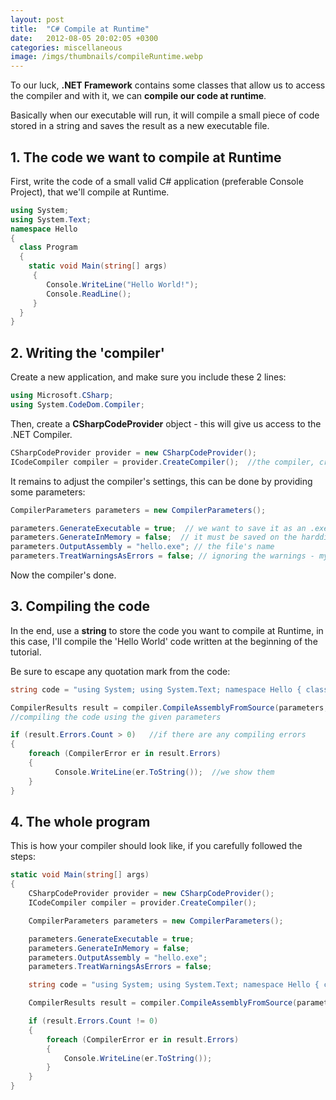 ```yaml
---
layout: post
title:  "C# Compile at Runtime"
date:   2012-08-05 20:02:05 +0300
categories: miscellaneous
image: /imgs/thumbnails/compileRuntime.webp
---
```


To our luck, **.NET Framework** contains some classes that allow us to access the compiler and with it, we can **compile our code at runtime**.

Basically when our executable will run, it will compile a small piece of code stored in a string and saves the result as a new executable file.

## 1\. The code we want to compile at Runtime

First, write the code of a small valid C# application (preferable Console Project), that we'll compile at Runtime.

```csharp
using System;
using System.Text;
namespace Hello
{
  class Program
  {
    static void Main(string[] args)
     {
        Console.WriteLine("Hello World!");
        Console.ReadLine();
     }
  }
}
```

## 2\. Writing the 'compiler'

Create a new application, and make sure you include these 2 lines:

```csharp
using Microsoft.CSharp;
using System.CodeDom.Compiler;
```

Then, create a **CSharpCodeProvider** object - this will give us access to the .NET Compiler.

```csharp
CSharpCodeProvider provider = new CSharpCodeProvider();  
ICodeCompiler compiler = provider.CreateCompiler();  //the compiler, created from CSharpCodeProvider
```

It remains to adjust the compiler's settings, this can be done by providing some parameters:

```csharp
CompilerParameters parameters = new CompilerParameters();

parameters.GenerateExecutable = true;  // we want to save it as an .exe
parameters.GenerateInMemory = false;  // it must be saved on the harddisk, not in memory
parameters.OutputAssembly = "hello.exe"; // the file's name
parameters.TreatWarningsAsErrors = false; // ignoring the warnings - my favourite one :)
```

Now the compiler's done.

## 3\. Compiling the code

In the end, use a **string** to store the code you want to compile at Runtime, in this case, I'll compile the 'Hello World' code written at the beginning of the tutorial.

Be sure to escape any quotation mark from the code:

```csharp
string code = "using System; using System.Text; namespace Hello { class Program { static void Main(string[] args) { Console.WriteLine(\"Hello World\"); Console.ReadLine(); } } }";

CompilerResults result = compiler.CompileAssemblyFromSource(parameters, code);  
//compiling the code using the given parameters

if (result.Errors.Count > 0)   //if there are any compiling errors
{
    foreach (CompilerError er in result.Errors)
    {
          Console.WriteLine(er.ToString());  //we show them
    }
}
```

## 4\. The whole program

This is how your compiler should look like, if you carefully followed the steps:

```csharp
static void Main(string[] args)
{
    CSharpCodeProvider provider = new CSharpCodeProvider();
    ICodeCompiler compiler = provider.CreateCompiler();

    CompilerParameters parameters = new CompilerParameters();

    parameters.GenerateExecutable = true;
    parameters.GenerateInMemory = false;
    parameters.OutputAssembly = "hello.exe";
    parameters.TreatWarningsAsErrors = false;

    string code = "using System; using System.Text; namespace Hello { class Program { static void Main(string[] args) { Console.WriteLine(\"Hello World\"); Console.ReadLine(); } } }";

    CompilerResults result = compiler.CompileAssemblyFromSource(parameters, code);

    if (result.Errors.Count != 0)
    {
        foreach (CompilerError er in result.Errors)
        {
            Console.WriteLine(er.ToString());
        }
    }
}
```